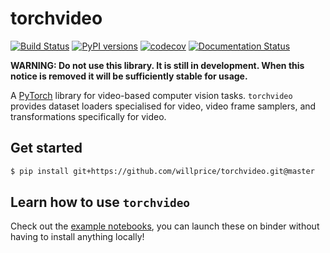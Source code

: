 # torchvideo
[![Build Status](https://travis-ci.org/willprice/torchvideo.svg?branch=master)](https://travis-ci.org/willprice/torchvideo)
[![PyPI versions](https://img.shields.io/pypi/pyversions/torchvideo.svg)](https://pypi.org/project/torchvideo/)
[![codecov](https://codecov.io/gh/willprice/torchvideo/branch/master/graph/badge.svg)](https://codecov.io/gh/willprice/torchvideo)
[![Documentation Status](https://readthedocs.org/projects/torchvideo/badge/?version=latest)](https://torchvideo.readthedocs.io/en/latest/?badge=latest)


**WARNING: Do not use this library. It is still in development. When this notice is
removed it will be sufficiently stable for usage.**

A [PyTorch](https://pytorch.org/) library for video-based computer vision tasks. `torchvideo` provides
dataset loaders specialised for video, video frame samplers, and transformations specifically for video.

## Get started

```bash
$ pip install git+https://github.com/willprice/torchvideo.git@master
```

## Learn how to use `torchvideo`

Check out the [example notebooks](/examples), you can launch these on binder without
having to install anything locally!
